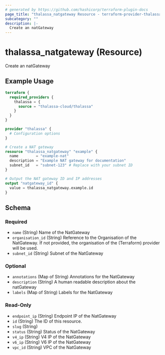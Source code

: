 ```yaml
---
# generated by https://github.com/hashicorp/terraform-plugin-docs
page_title: "thalassa_natgateway Resource - terraform-provider-thalassa"
subcategory: ""
description: |-
  Create an natGateway
---
```


# thalassa_natgateway (Resource)

Create an natGateway

## Example Usage

```terraform
terraform {
  required_providers {
    thalassa = {
      source = "thalassa-cloud/thalassa"
    }
  }
}

provider "thalassa" {
  # Configuration options
}

# Create a NAT gateway
resource "thalassa_natgateway" "example" {
  name        = "example-nat"
  description = "Example NAT gateway for documentation"
  subnet_id   = "subnet-123" # Replace with your subnet ID
}

# Output the NAT gateway ID and IP addresses
output "natgateway_id" {
  value = thalassa_natgateway.example.id
}
```

<!-- schema generated by tfplugindocs -->
## Schema

### Required

- `name` (String) Name of the NatGateway
- `organisation_id` (String) Reference to the Organisation of the NatGateway. If not provided, the organisation of the (Terraform) provider will be used.
- `subnet_id` (String) Subnet of the NatGateway

### Optional

- `annotations` (Map of String) Annotations for the NatGateway
- `description` (String) A human readable description about the natGateway
- `labels` (Map of String) Labels for the NatGateway

### Read-Only

- `endpoint_ip` (String) Endpoint IP of the NatGateway
- `id` (String) The ID of this resource.
- `slug` (String)
- `status` (String) Status of the NatGateway
- `v4_ip` (String) V4 IP of the NatGateway
- `v6_ip` (String) V6 IP of the NatGateway
- `vpc_id` (String) VPC of the NatGateway
